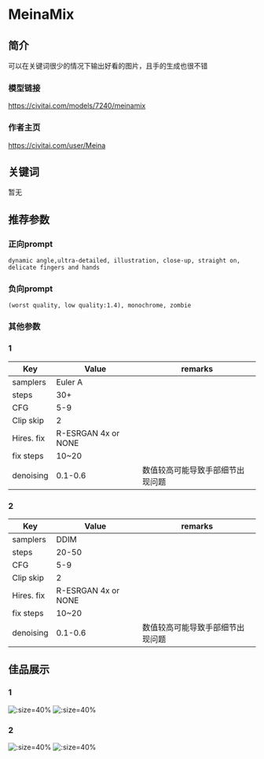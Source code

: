 # MeinaMix

## 简介

可以在关键词很少的情况下输出好看的图片，且手的生成也很不错

### 模型链接

https://civitai.com/models/7240/meinamix

### 作者主页

https://civitai.com/user/Meina

## 关键词

暂无

## 推荐参数

### 正向prompt

```
dynamic angle,ultra-detailed, illustration, close-up, straight on, delicate fingers and hands
```

### 负向prompt

```
(worst quality, low quality:1.4), monochrome, zombie
```

### 其他参数

<!-- tabs:start -->

### **1**

| Key        | Value               | remarks          |
|------------|---------------------|------------------|
| samplers   | Euler A             |                  |
| steps      | 30+                 |                  |
| CFG        | 5-9                 |                  |
| Clip skip  | 2                   |                  |
| Hires. fix | R-ESRGAN 4x or NONE |                  |
| fix steps  | 10~20               |                  |
| denoising  | 0.1-0.6             | 数值较高可能导致手部细节出现问题 |

### **2**

| Key        | Value               | remarks          |
|------------|---------------------|------------------|
| samplers   | DDIM                |                  |
| steps      | 20-50               |                  |
| CFG        | 5-9                 |                  |
| Clip skip  | 2                   |                  |
| Hires. fix | R-ESRGAN 4x or NONE |                  |
| fix steps  | 10~20               |                  |
| denoising  | 0.1-0.6             | 数值较高可能导致手部细节出现问题 |

<!-- tabs:end -->

## 佳品展示

<!-- tabs:start -->
### **1**

![](../../../assets/AI/00118-3873155196.png ':size=40%')
![](../../../assets/AI/00110-3388254861.png ':size=40%')

### **2**

![](../../../assets/AI/00109-2879157411.png ':size=40%')
![](../../../assets/AI/00108-2476199797.png ':size=40%')


<!-- tabs:end -->